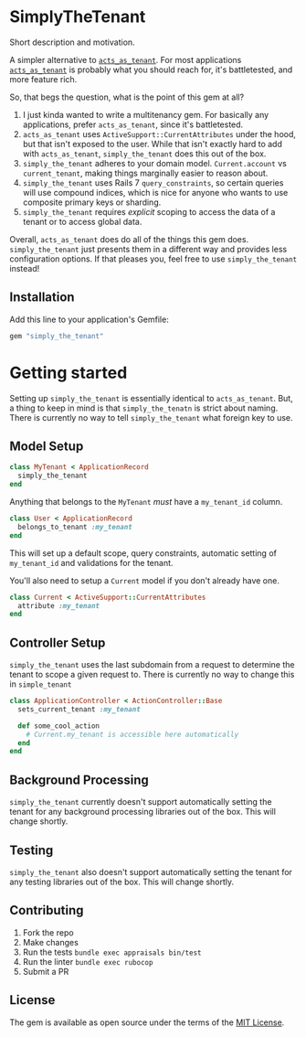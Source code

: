 # SimplyTheTenant
Short description and motivation.

A simpler alternative to [`acts_as_tenant`](https://github.com/ErwinM/acts_as_tenant). For most applications [`acts_as_tenant`](https://github.com/ErwinM/acts_as_tenant) is probably what you should reach for, it's battletested, and more feature rich.

So, that begs the question, what is the point of this gem at all?

1. I just kinda wanted to write a multitenancy gem. For basically any applications, prefer `acts_as_tenant`, since it's battletested.
2. `acts_as_tenant` uses `ActiveSupport::CurrentAttributes` under the hood, but that isn't exposed to the user. While that isn't exactly hard to add with `acts_as_tenant`, `simply_the_tenant` does this out of the box.
3. `simply_the_tenant` adheres to your domain model. `Current.account` vs `current_tenant`, making things marginally easier to reason about.
4. `simply_the_tenant` uses Rails 7 `query_constraints`, so certain queries will use compound indices, which is nice for anyone who wants to use composite primary keys or sharding.
5. `simply_the_tenant` requires _explicit_ scoping to access the data of a tenant or to access global data.

Overall, `acts_as_tenant` does do all of the things this gem does. `simply_the_tenant` just presents them in a different way and provides less configuration options. If that pleases you, feel free to use `simply_the_tenant` instead!

## Installation
Add this line to your application's Gemfile:

```ruby
gem "simply_the_tenant"
```

# Getting started
Setting up `simply_the_tenant` is essentially identical to `acts_as_tenant`. But, a thing to keep in mind is that `simply_the_tenatn` is strict about naming. There is currently no way to tell `simply_the_tenant` what foreign key to use.

## Model Setup
```ruby
class MyTenant < ApplicationRecord
  simply_the_tenant
end
```

Anything that belongs to the `MyTenant` _must_ have a `my_tenant_id` column.
```ruby
class User < ApplicationRecord
  belongs_to_tenant :my_tenant
end
```

This will set up a default scope, query constraints, automatic setting of `my_tenant_id` and validations for the tenant.

You'll also need to setup a `Current` model if you don't already have one.
```ruby
class Current < ActiveSupport::CurrentAttributes
  attribute :my_tenant
end
```

## Controller Setup
`simply_the_tenant` uses the last subdomain from a request to determine the tenant to scope a given request to. There is currently no way to change this in `simple_tenant`

```ruby
class ApplicationController < ActionController::Base
  sets_current_tenant :my_tenant

  def some_cool_action
    # Current.my_tenant is accessible here automatically
  end
end
```

## Background Processing
`simply_the_tenant` currently doesn't support automatically setting the tenant for any background processing libraries out of the box. This will change shortly.

## Testing
`simply_the_tenant` also doesn't support automatically setting the tenant for any testing libraries out of the box. This will change shortly.

## Contributing
1. Fork the repo
2. Make changes
3. Run the tests `bundle exec appraisals bin/test`
4. Run the linter `bundle exec rubocop`
5. Submit a PR

## License
The gem is available as open source under the terms of the [MIT License](https://opensource.org/licenses/MIT).
